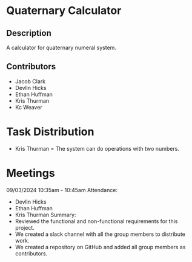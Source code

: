 # Quaternary Calculator

## Description
A calculator for quaternary numeral system.

## Contributors
- Jacob Clark
- Devlin Hicks
- Ethan Huffman
- Kris Thurman
- Kc Weaver

# Task Distribution
- Kris Thurman = The system can do operations with two numbers.

# Meetings
09/03/2024 10:35am - 10:45am
Attendance:
- Devlin Hicks
- Ethan Huffman
- Kris Thurman
Summary:
- Reviewed the functional and non-functional requirements for this project.
- We created a slack channel with all the group members to distribute work.
- We created a repository on GitHub and added all group members as contributors.
